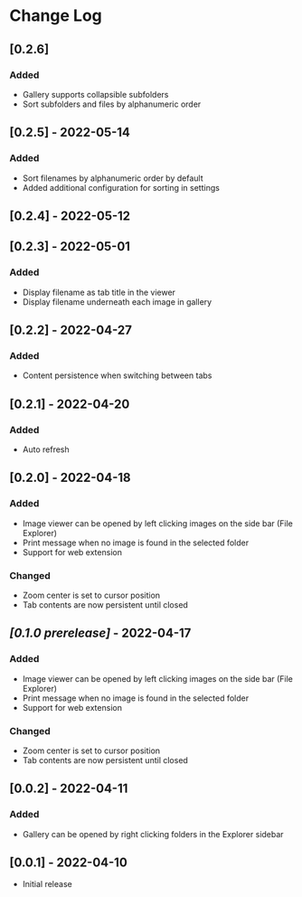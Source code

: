 # Change Log

## [0.2.6]
### Added
- Gallery supports collapsible subfolders
- Sort subfolders and files by alphanumeric order

## [0.2.5] - 2022-05-14
### Added
- Sort filenames by alphanumeric order by default
- Added additional configuration for sorting in settings

## [0.2.4] - 2022-05-12

## [0.2.3] - 2022-05-01
### Added
- Display filename as tab title in the viewer
- Display filename underneath each image in gallery

## [0.2.2] - 2022-04-27
### Added
- Content persistence when switching between tabs

## [0.2.1] - 2022-04-20
### Added
- Auto refresh

## [0.2.0] - 2022-04-18
### Added
- Image viewer can be opened by left clicking images on the side bar (File Explorer)
- Print message when no image is found in the selected folder
- Support for web extension

### Changed
- Zoom center is set to cursor position
- Tab contents are now persistent until closed

## _[0.1.0 prerelease]_ - 2022-04-17
### Added
- Image viewer can be opened by left clicking images on the side bar (File Explorer)
- Print message when no image is found in the selected folder
- Support for web extension

### Changed
- Zoom center is set to cursor position
- Tab contents are now persistent until closed

## [0.0.2] - 2022-04-11
### Added
- Gallery can be opened by right clicking folders in the Explorer sidebar

## [0.0.1] - 2022-04-10
- Initial release